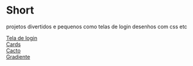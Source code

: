 # Short 
 projetos divertidos e pequenos como telas de login desenhos com css etc




<a href="https://fernando3917.github.io/Short-/login/">Tela de login</a><br>
<a href="https://fernando3917.github.io/Short-/cards/">Cards</a> <br>
<a href="https://fernando3917.github.io/Short-/cacto/">Cacto</a> <br>
<a href="https://fernando3917.github.io/Short-/gradiente/">Gradiente</a> <br>